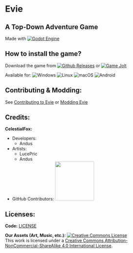 # Evie
## A Top-Down Adventure Game
Made with [![Godot Engine](https://img.shields.io/badge/Godot-%23FFFFFF.svg?logo=godot-engine)](https://godotengine.org)

## How to install the game?
Download the game from [![Github Releases](https://img.shields.io/badge/Github-000000?logo=github)](https://github.com/CFoxStudio/Evie/releases) or [![Game Jolt](https://img.shields.io/badge/Game%20Jolt-000000?logo=gamejolt)](https://gamejolt.com/games/evie/922690)

Available for: ![Windows](https://custom-icon-badges.demolab.com/badge/Windows-0078D6?logo=windows11&logoColor=white) ![Linux](https://img.shields.io/badge/Linux-FCC624?logo=linux&logoColor=black) ![macOS](https://img.shields.io/badge/macOS-000000?logo=apple&logoColor=F0F0F0) ![Android](https://img.shields.io/badge/Android-3DDC84?logo=android&logoColor=white)

## Contributing & Modding:
See [Contributing to Evie](https://docs.celestial-fox.com/books/contributing-to-evie) or [Modding Evie](https://docs.celestial-fox.com/books/evie-modding)

## Credits:
**CelestialFox:**
- Developers:
  - Andus
- Artists:
  - LucePric
  - Andus
- GitHub Contributors:
<a href="https://github.com/CFoxStudio/Evie/graphs/contributors"><img src="https://contrib.rocks/image?repo=CFoxStudio/Evie&max=20&columns=12" width=128px /></a>

## Licenses:
**Code:** [LICENSE](https://github.com/CFoxStudio/Evie/blob/main/LICENSE.md)

**Our Assets (Art, Music, etc.):** <a rel="license" href="http://creativecommons.org/licenses/by-nc-sa/4.0/"><img alt="Creative Commons License" style="border-width:0" src="https://licensebuttons.net/l/by-nc-sa/4.0/80x15.png" /></a>
<br/>This work is licensed under a <a rel="license" href="http://creativecommons.org/licenses/by-nc-sa/4.0/">Creative Commons Attribution-NonCommercial-ShareAlike 4.0 International License</a>.
